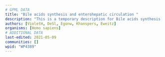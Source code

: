 ```yaml
---
# GPML DATA
title: "Bile acids synthesis and enterohepatic circulation "
description: "This is a temporary description for Bile acids synthesis and enterohepatic circulation "
authors: [VioletH, DeSl, Egonw, Khanspers, Eweitz]
organisms: [Homo sapiens]
# ADDITIONAL DATA
last-edited: 2021-05-09
communities: []
wpid: "WP4389"
---
```

